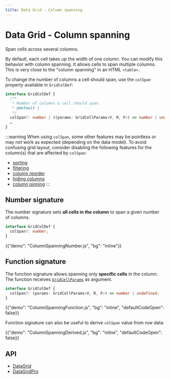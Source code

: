 ```yaml
---
title: Data Grid - Column spanning
---
```


# Data Grid - Column spanning

<p class="description">Span cells across several columns.</p>

By default, each cell takes up the width of one column.
You can modify this behavior with column spanning.
It allows cells to span multiple columns.
This is very close to the "column spanning" in an HTML `<table>`.

To change the number of columns a cell should span, use the `colSpan` property available in `GridColDef`:

```ts
interface GridColDef {
  /**
   * Number of columns a cell should span.
   * @default 1
   */
  colSpan?: number | ((params: GridCellParams<V, R, F>) => number | undefined);
  …
}
```

:::warning
When using `colSpan`, some other features may be pointless or may not work as expected (depending on the data model).
To avoid confusing grid layout, consider disabling the following features for the column(s) that are affected by `colSpan`:

- [sorting](/x/react-data-grid/sorting/#disable-the-sorting)
- [filtering](/x/react-data-grid/filtering/#disable-the-filters)
- [column reorder](/x/react-data-grid/column-ordering/)
- [hiding columns](/x/react-data-grid/column-visibility/)
- [column pinning](/x/react-data-grid/column-pinning/#blocking-column-unpinning)
  :::

## Number signature

The number signature sets **all cells in the column** to span a given number of columns.

```ts
interface GridColDef {
  colSpan?: number;
}
```

{{"demo": "ColumnSpanningNumber.js", "bg": "inline"}}

## Function signature

The function signature allows spanning only **specific cells** in the column.
The function receives [`GridCellParams`](/api/data-grid/grid-cell-params/) as argument.

```ts
interface GridColDef {
  colSpan?: (params: GridCellParams<V, R, F>) => number | undefined;
}
```

{{"demo": "ColumnSpanningFunction.js", "bg": "inline", "defaultCodeOpen": false}}

Function signature can also be useful to derive `colSpan` value from row data:

{{"demo": "ColumnSpanningDerived.js", "bg": "inline", "defaultCodeOpen": false}}

## API

- [DataGrid](/x/api/data-grid/data-grid/)
- [DataGridPro](/x/api/data-grid/data-grid-pro/)
